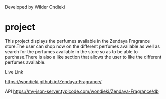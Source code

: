 Developed by Wilder Ondieki

# project
This project displays the perfumes available in the Zendaya Fragrance store.The user can shop now on the different perfumes available as well as search for the perfumes available in the store so as to be able to purchase.There is also a like section that allows the user to like the different perfumes available.

Live Link

https://wondieki.github.io/Zendaya-Fragrance/

API
https://my-json-server.typicode.com/wondieki/Zendaya-Fragrance/db

